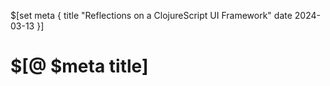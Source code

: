 $[set meta {
    title   "Reflections on a ClojureScript UI Framework"
    date    2024-03-13
}]

# $[@ $meta title]

